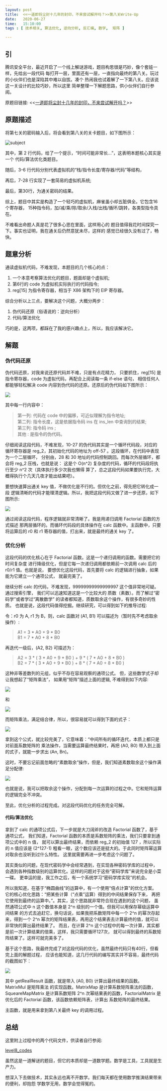 ```yaml
--- 
layout: post
title:  <<一道即将尘封十几年的封印，不来尝试解开吗？>>第八关Write-Up
date:   2020-06-27
time:   15:10:00
tags : [ 技术相关, 算法优化, 逆向分析, 反汇编, 数学,  矩阵 ]

---
```


## 引

腾讯安全平台，最近开启了一个线上解谜游戏，题目构思很是巧妙，像个套娃一样，先给出一段代码
每打开一层，里面还有一层，一直指向最终的第八关。玩过的小伙伴们也是深陷其中难以自拔。凑个
热闹我也试着解了一下第八关。应该说这一关设计的比较巧妙，所以这里
简单整理一下解题思路，供小伙伴们自行参阅。

原题目链接: <<[一道即将尘封十几年的封印，不来尝试解开吗？](https://mp.weixin.qq.com/s/tZ9BmXfzGYpzrNm2Jl5Mrw)>>


## 原题描述

将第七关的密码输入后，将会看到第八关的关卡题目，如下图所示：

![subject](/images/2020_06_27_15_30/level8_Subject.png)

其中，第 2 行代码，给了一个提示，“时间可能非常长...”，这表明本题核心其实是一个
代码/算法优化类题目。

随后，3-6 行代码分别代表虚拟机的“栈/指令长度/寄存器/代码”等结构，

再后，7-28 行实现了一套简易的虚拟机系统;

最后，第30行，为通关密码的结果。

综上，题目中其实是构造了一个轻巧的虚拟机，麻雀虽小却五脏俱全。它包含16个寄存器，
15种指令码，加/减/乘/除/取余/入栈/出栈/循环/跳转，各类型指令具在。

不难看出命题人真是花了很多心思在里面，这样用心的
题目值得我花时间探究一下。事实也证明，我在通关后仍然意犹未尽，这样的
感觉已经很久没有过了，畅快。

## 题意分析

通读虚拟机代码，不难发现，本题目的几个核心的点：

1. 一个本意考察算法优化的题目，题面却是个虚拟机;  
2. 第6行的 code 为虚拟机实际执行的代码指令;    
3. reg\[15\] 为指令寄存器，相当于 X86 架构下的 EIP 寄存器。  

综合分析以上三点，要解决这个问题，大概分两步：

1. 伪代码还原（俗语说的：逆向分析）  
2. 代码/算法优化  

巧的是，这两项，都踩在了我的感兴趣点上，所以，我应该解决它。

## 解题

### 伪代码还原

伪代码还原，对我来说还原代码并不难，只是有点花精力，
只要抓住，reg\[15\] 是指令寄存器，code 为虚拟代码，再配合上阅读每一条 if-else 语句，
相信任何人都能够轻松解决 code 内容到伪代码的还原。还原后的伪代码如下图所示：

![](/images/2020_06_27_15_30/level8_asmcode.png)

其中每一行内容中：  

> 第一列: 代码在 code 中的偏移，可近似理解为指令地址;    
> 第二列: 指令长度，这是依据指令码 ins 在 ins\_len 中查询到的结果;  
> 第三列: 指令码 ins  ;   
> 其他  : 是指令的伪代码。  

仔细阅读这段代码，不难发现，10-27 的伪代码其实是一个循环代码段，对应的
循环寄存器是 reg\_2，其初始化代码的地址为 off-57 。这段循环，在代码中表现为一个二层循环，
分别由，28 和 30 地址的代码控制跳回。而每次外层循环，都会将 reg\_2 压栈，也就是说：
这是个 O(n^2) 复杂度的代码，循环的代码段将执行至少 n^2 次（具体执行多少次我也懒得
算了，总之这段代码如果要执行完，大概得执行个几天几夜才能出结果吧）。

要想快速算出通关 key 值，不做优化是不行的。但优化之前，得先把它转化成一段
逻辑清晰的代码才能理清逻辑。所以，我把这段代码又做了进一步还原，如下图所示:

![](/images/2020_06_27_15_30/level8_python.png)

通过阅读这段代码，程序逻辑就非常清晰了。我是用递归调用 Factorial 函数的方式描述
那两层循环的。而循环代码段的具体操作在 calc 函数中。主函数中，只要将运算后的
r0 和 r1 寄存器的值，打出来，就是最终的通关 key 了。

### 优化分析

这段代码的优化核心在于 Factorial 函数。这是一个递归调用的函数。需要把它的时间复杂度
进行降级优化，但是它每一次递归调用都依赖前一次调用 calc 后的 r0/r1 值。也就是说，
要想优化这段代码，首先要将 calc 的逻辑进行抽象，如果能为它建立一个通项公式，
就最完美了。

继续分析 calc 的代码，不难发现，99999999999999997 这个值非常地可疑。通过搜索引擎，
我们可以迅速知道这是一个比较大的 质数（素数）。而了解过“密码学”或者学过“离散数学”
的读者都知道，质数取余这个操作，有很多奇妙的性质。
也就是说，这段代码值得挖掘。继续研究，可以得到如下的推导过程:

令：r0 为 A, r1 为 B，则，calc 函数对 (A1, B1) 可以描述为（暂时先不考虑取余操作）:

> A1 = 3 * A0 + 9 * B0  
> B1 = 7 * A0 + 8 * B0  

再迭代一级后，(A2, B2) 可描述为：

> A2 = 3 * ( 3 * A0 + 9 * B0 ) + 9 * ( 7 * A0 + 8 * B0 )  
> B2 = 7 * ( 3 * A0 + 9 * B0 ) + 8 * ( 7 * A0 + 8 * B0 )

这种非等差数列的元组，似乎不存在容易观察的通项公式。
但，这些数学式子却让我想起了“矩阵乘法”，
如果用“矩阵”描述上面的逻辑, 不难得到如下内容:

![](/images/2020_06_27_15_30/level8_A1B1_Matrix.png)

和

![](/images/2020_06_27_15_30/level8_A2B2_Matrix.png)

而矩阵乘法，满足结合律，所以，很容易就可以得到下面的式子：

![](/images/2020_06_27_15_30/level8_AnBn_Matrix.png)

拿到这个公式，就比较完美了，它意味着：“中间所有的循环迭代，本质上都只是对前面系数矩阵的
乘法操作，当需要运算最终结果时，再把 (A0, B0) 带入到上面的式子，就能一步求出 (An, Bn)。

这时，不要忘记前面忽略的“素数取余”操作，但是，我们知道素数取余这个操作满足分配律:

![](/images/2020_06_27_15_30/level8_AB_ModN.png)

也就是说，我可以把取余这个操作，分配到每一次运算的过程之中。它和矩阵运算的逻辑完全不冲突。

至此，优化分析的过程完成。对这段代码优化的任务完全可解。

#### 代码/算法优化

拿到了 calc 的通项公式后，下一步就是大刀阔斧的改造 Factorial 函数了，基于通项公式，
我们知道，Factorial 函数的本质是系数矩阵的乘法，我们只要拿到通项公式中的 n 值，
就可以算出最终结果，而依赖 reg\_2 的初始值 127 ，所以实际的 n 值应该是 (2^127-1) 
粗看一眼，这个数应该还是挺大的。于此同时矩阵幂运算对取余也没听到过什么特性。
这里就需要再进一步考虑这个问题了。

其实类似的问题，在现代密码学中会经常遇到，在实现各种密码学库的过程中，
会遇到各种指数级别的运算优化。这样的问题对于这些“密码学库”来说完全是小菜一碟。
更幸运的是，我工作之后，有一个系统学习“密码学库实现”的机会。

所以我知道，在基于“椭圆曲线”的运算中，有一个使用“倍点计算”的优化方案。
它的核心优化思路：“把某些计算（“点乘”运算）得到的中间结果保存下来，
再把它使用到最终的运算中。”。其实，这个思路就非常符合现在遇到的这个问题，
虽然通项公式中 n 这个数值本身是 2^n 级别的一个值。但我可以用保存幂级运算中间结果
的方式去追赶它，换句话说，如果我把系数矩阵中每一个 2^n 的幂次存起来，得到一个
2^n 幂次的矩阵结果表，再用这个结果表去计算最终的值，就可以非常快的算出最终结果了。
而且，在计算 2^n 这个过程中的每一次计算，其实都是前一次计算结果的倍乘，这样，我只需要循环127次，
就可以得到最终的系数矩阵结果了。这样可就完美多了。

基于这个思路，我最终完成了对这段代码的优化，虽然最终代码只有40行，但看完上面的解题过程，
应该也能知道，这几行代码的编写其实并不容易，最终代码的截图如下：

![](/images/2020_06_27_15_30/level8_Finally.png)

其中 getRealResult 函数，就是带入 (A0, B0) 计算出最终结果的函数。 MatrixMul 是矩阵乘法
的实现函数。MatrixMap 是计算系数矩阵乘法的函数，SqueareMapMatrix 是计算系数矩阵 2^n
次幂结果表的函数，FactorialMatrix 是优化后的 Factorial 函数，该函数依赖矩阵表，计算出
系数矩阵的最终结果。

主函数，就是用来拿到第八关最终 key 的调用过程。

## 总结

这里附上过程中的两个代码文件，供读者自行参阅:

[level8\_codes](https://github.com/rootkiter/rootkiter.github.io/tree/master/files/level8)

虽然这是一道解谜的题目，但它的本质却是一道数学题。数学是工具，工具就是生产力。

想深入下去做技术，其实永远也离不开数学。我们每天都在使用数学推演结果带来的便利，却抱怨
学数学无用，数学会觉得冤的。
